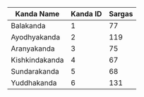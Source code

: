 | Kanda Name     | Kanda ID | Sargas |
| -------------- | -------- | ------ |
| Balakanda      | 1        | 77     |
| Ayodhyakanda   | 2        | 119    |
| Aranyakanda    | 3        | 75     |
| Kishkindakanda | 4        | 67     |
| Sundarakanda   | 5        | 68     |
| Yuddhakanda    | 6        | 131    |
